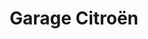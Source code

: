 ---
title: "Garage Citroën"
url: /sennecey-le-grand/garage-citroen/
shop: réparation de voitures
---